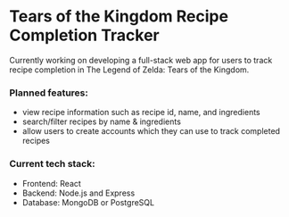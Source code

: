 # Tears of the Kingdom Recipe Completion Tracker
Currently working on developing a full-stack web app for users to track recipe completion in The Legend of Zelda: Tears of the Kingdom.

### Planned features:
- view recipe information such as recipe id, name, and ingredients
- search/filter recipes by name & ingredients
- allow users to create accounts which they can use to track completed recipes

### Current tech stack:
- Frontend: React
- Backend: Node.js and Express
- Database: MongoDB or PostgreSQL
